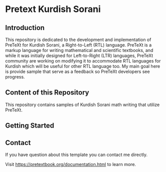 # Pretext Kurdish Sorani

## Introduction

This repository is dedicated to the development and implementation of PreTeXt for Kurdish Sorani, a Right-to-Left (RTL) language. PreTeXt is a markup language for writing mathematical and scientific textbooks, and while it was initially designed for Left-to-Right (LTR) languages, PreTeXt community are working on modifying it to accommodate RTL languages for Kurdish which will be useful for other RTL language too. My main goal here is provide sample that serve as a feedback so PreTeXt developers see progress.  

## Content of this Repository

This repository contains samples of Kurdish Sorani math writing that utilize PreTeXt. 
## Getting Started


## Contact

If you have question about this template you can contact me directly. 



Visit <https://pretextbook.org/documentation.html> to learn more.
